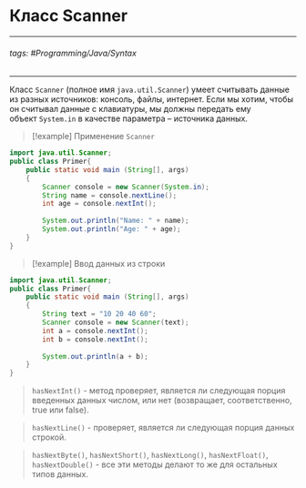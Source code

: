 # Класс Scanner
***
###### tags: #Programming/Java/Syntax 
***
Класс `Scanner` (полное имя `java.util.Scanner`) умеет считывать данные из разных источников: консоль, файлы, интернет. Если мы хотим, чтобы он считывал данные с клавиатуры, мы должны передать ему объект `System.in` в качестве параметра – источника данных.
>[!example] Применение  `Scanner`
```java
import java.util.Scanner;
public class Primer{
	public static void main (String[], args)
	{
		Scanner console = new Scanner(System.in);
		String name = console.nextLine();
		int age = console.nextInt();
		
		System.out.println("Name: " + name);
		System.out.println("Age: " + age);
	}
}
```

>[!example] Ввод данных из строки
```java
import java.util.Scanner;
public class Primer{
	public static void main (String[], args)
	{
		String text = "10 20 40 60";
		Scanner console = new Scanner(text);
		int a = console.nextInt();
		int b = console.nextInt();
		
		System.out.println(a + b);
	}
}
```

>`hasNextInt()` - метод проверяет, является ли следующая порция введенных данных числом, или нет (возвращает, соответственно, true или false).

>`hasNextLine()` - проверяет, является ли следующая порция данных строкой.

>`hasNextByte()`, `hasNextShort()`, `hasNextLong()`, `hasNextFloat()`, `hasNextDouble()` - все эти методы делают то же для остальных типов данных.